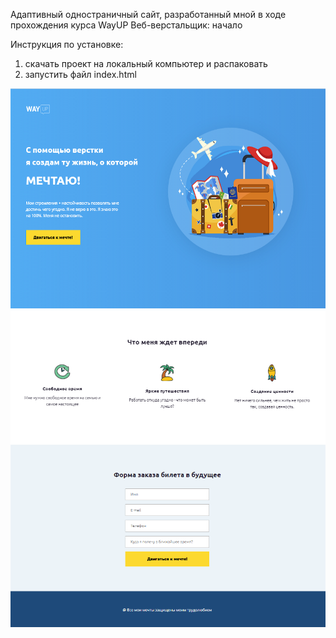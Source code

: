 Адаптивный одностраничный сайт, разработанный мной в ходе прохождения курса WayUP Веб-верстальщик: начало

Инструкция по установке:
1) скачать проект на локальный компьютер и распаковать
2) запустить файл index.html

![alt text](screenshots/wayUP1.png)
![alt text](screenshots/wayUP2.png)
